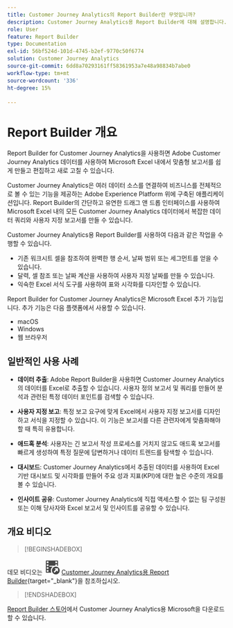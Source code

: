 ```yaml
---
title: Customer Journey Analytics의 Report Builder란 무엇입니까?
description: Customer Journey Analytics용 Report Builder에 대해 설명합니다.
role: User
feature: Report Builder
type: Documentation
exl-id: 56bf524d-101d-4745-b2ef-9770c50f6774
solution: Customer Journey Analytics
source-git-commit: 6dd8a70293161ff58361953a7e48a98834b7abe0
workflow-type: tm+mt
source-wordcount: '336'
ht-degree: 15%

---
```


# Report Builder 개요

Report Builder for Customer Journey Analytics을 사용하면 Adobe Customer Journey Analytics 데이터를 사용하여 Microsoft Excel 내에서 맞춤형 보고서를 쉽게 만들고 편집하고 새로 고칠 수 있습니다.

Customer Journey Analytics은 여러 데이터 소스를 연결하여 비즈니스를 전체적으로 볼 수 있는 기능을 제공하는 Adobe Experience Platform 위에 구축된 애플리케이션입니다. Report Builder의 간단하고 유연한 드래그 앤 드롭 인터페이스를 사용하여 Microsoft Excel 내의 모든 Customer Journey Analytics 데이터에서 복잡한 데이터 쿼리와 사용자 지정 보고서를 만들 수 있습니다.

Customer Journey Analytics용 Report Builder를 사용하여 다음과 같은 작업을 수행할 수 있습니다.

- 기존 워크시트 셀을 참조하여 완벽한 행 순서, 날짜 범위 또는 세그먼트를 얻을 수 있습니다.
- 달력, 셀 참조 또는 날짜 계산을 사용하여 사용자 지정 날짜를 만들 수 있습니다.
- 익숙한 Excel 서식 도구를 사용하여 표와 시각화를 디자인할 수 있습니다.

Report Builder for Customer Journey Analytics은 Microsoft Excel 추가 기능입니다. 추가 기능은 다음 플랫폼에서 사용할 수 있습니다.

- macOS
- Windows
- 웹 브라우저

## 일반적인 사용 사례

- **데이터 추출**: Adobe Report Builder을 사용하면 Customer Journey Analytics의 데이터를 Excel로 추출할 수 있습니다. 사용자 정의 보고서 및 쿼리를 만들어 분석과 관련된 특정 데이터 포인트를 검색할 수 있습니다.

- **사용자 지정 보고**: 특정 보고 요구에 맞게 Excel에서 사용자 지정 보고서를 디자인하고 서식을 지정할 수 있습니다. 이 기능은 보고서를 다른 관련자에게 맞춤화해야 할 때 특히 유용합니다.

- **애드혹 분석**: 사용자는 긴 보고서 작성 프로세스를 거치지 않고도 애드혹 보고서를 빠르게 생성하여 특정 질문에 답변하거나 데이터 트렌드를 탐색할 수 있습니다.

- **대시보드**: Customer Journey Analytics에서 추출된 데이터를 사용하여 Excel 기반 대시보드 및 시각화를 만들어 주요 성과 지표(KPI)에 대한 높은 수준의 개요를 볼 수 있습니다.

- **인사이트 공유**: Customer Journey Analytics에 직접 액세스할 수 없는 팀 구성원 또는 이해 당사자와 Excel 보고서 및 인사이트를 공유할 수 있습니다.


## 개요 비디오

>[!BEGINSHADEBOX]

데모 비디오는 ![VideoCheckedOut](/help/assets/icons/VideoCheckedOut.svg) [Customer Journey Analytics용 Report Builder](https://video.tv.adobe.com/v/3452587?quality=12&learn=on&captions=kor){target="_blank"}을 참조하십시오.

>[!ENDSHADEBOX]

[Report Builder 스토어](https://appsource.microsoft.com/en-us/product/Office365/WA200003101)에서 Customer Journey Analytics용 Microsoft을 다운로드할 수 있습니다.
